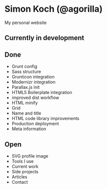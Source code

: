# Simon Koch (@agorilla)

My personal website

## Currently in development

## Done

- Grunt config
- Sass structure
- Grunticon integration
- Modernizr integration
- Parallax.js init
- HTML5 Boilerplate integration
- improved dist workflow
- HTML minify
- Grid
- Name and title
- HTML code library improvements
- Production deployment
- Meta information

## Open

- SVG profile image
- Tools I use
- Current work
- Side projects
- Articles
- Contact
